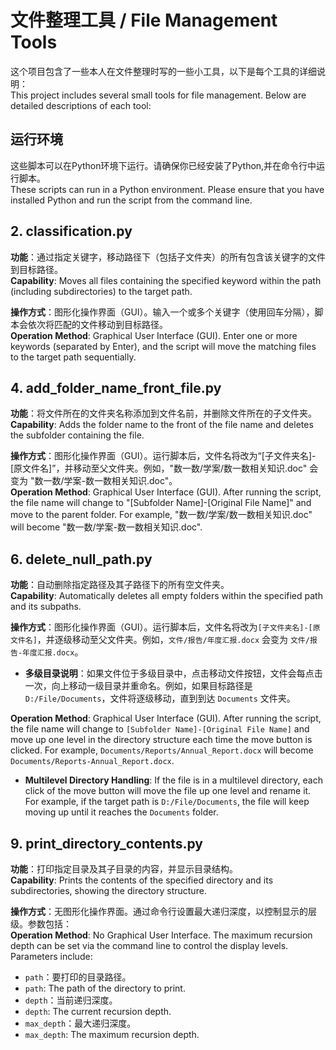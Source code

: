 # 文件整理工具 / File Management Tools

这个项目包含了一些本人在文件整理时写的一些小工具，以下是每个工具的详细说明：  
This project includes several small tools for file management. Below are detailed descriptions of each tool:

## 运行环境
这些脚本可以在Python环境下运行。请确保你已经安装了Python,并在命令行中运行脚本。  
These scripts can run in a Python environment. Please ensure that you have installed Python and run the script from the command line.

## 2. classification.py
**功能**：通过指定关键字，移动路径下（包括子文件夹）的所有包含该关键字的文件到目标路径。  
**Capability**: Moves all files containing the specified keyword within the path (including subdirectories) to the target path.

**操作方式**：图形化操作界面（GUI）。输入一个或多个关键字（使用回车分隔），脚本会依次将匹配的文件移动到目标路径。  
**Operation Method**: Graphical User Interface (GUI). Enter one or more keywords (separated by Enter), and the script will move the matching files to the target path sequentially.

## 4. add_folder_name_front_file.py
**功能**：将文件所在的文件夹名称添加到文件名前，并删除文件所在的子文件夹。  
**Capability**: Adds the folder name to the front of the file name and deletes the subfolder containing the file.

**操作方式**：图形化操作界面（GUI）。运行脚本后，文件名将改为“[子文件夹名]-[原文件名]”，并移动至父文件夹。例如，"数一数/学案/数一数相关知识.doc" 会变为 "数一数/学案-数一数相关知识.doc"。  
**Operation Method**: Graphical User Interface (GUI). After running the script, the file name will change to "[Subfolder Name]-[Original File Name]" and move to the parent folder. For example, "数一数/学案/数一数相关知识.doc" will become "数一数/学案-数一数相关知识.doc".

## 6. delete_null_path.py
**功能**：自动删除指定路径及其子路径下的所有空文件夹。  
**Capability**: Automatically deletes all empty folders within the specified path and its subpaths.

**操作方式**：图形化操作界面（GUI）。运行脚本后，文件名将改为`[子文件夹名]-[原文件名]`，并逐级移动至父文件夹。例如，`文件/报告/年度汇报.docx` 会变为 `文件/报告-年度汇报.docx`。

- **多级目录说明**：如果文件位于多级目录中，点击移动文件按钮，文件会每点击一次，向上移动一级目录并重命名。例如，如果目标路径是 `D:/File/Documents`，文件将逐级移动，直到到达 `Documents` 文件夹。

**Operation Method**: Graphical User Interface (GUI). After running the script, the file name will change to `[Subfolder Name]-[Original File Name]` and move up one level in the directory structure each time the move button is clicked. For example, `Documents/Reports/Annual_Report.docx` will become `Documents/Reports-Annual_Report.docx`.

- **Multilevel Directory Handling**: If the file is in a multilevel directory, each click of the move button will move the file up one level and rename it. For example, if the target path is `D:/File/Documents`, the file will keep moving up until it reaches the `Documents` folder.

## 9. print_directory_contents.py
**功能**：打印指定目录及其子目录的内容，并显示目录结构。  
**Capability**: Prints the contents of the specified directory and its subdirectories, showing the directory structure.

**操作方式**：无图形化操作界面。通过命令行设置最大递归深度，以控制显示的层级。参数包括：  
**Operation Method**: No Graphical User Interface. The maximum recursion depth can be set via the command line to control the display levels. Parameters include:
- `path`：要打印的目录路径。  
- `path`: The path of the directory to print.
- `depth`：当前递归深度。  
- `depth`: The current recursion depth.
- `max_depth`：最大递归深度。  
- `max_depth`: The maximum recursion depth.
